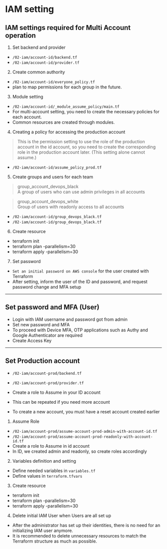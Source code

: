 # IAM setting



## IAM settings required for Multi Account operation


1. Set backend and provider

  - `/02-iam/account-id/backend.tf`
  - `/02-iam/account-id/provider.tf`



2. Create common authority <br>

  - `/02-iam/account-id/everyone_policy.tf`
  - plan to map permissions for each group in the future.

3. Module setting

  - `/02-iam/account-id/_module_assume_policy/main.tf`
  - For multi-account setting, you need to create the necessary policies for each account.
  - Common resources are created through modules.

4. Creating a policy for accessing the production account

> This is the permission setting to use the role of the production account in the id account, so you need to create the corresponding role in the production account later. (This setting alone cannot assume.)

  - `/02-iam/account-id/assume_policy_prod.tf`

5. Create groups and users for each team

> group_account_devops_black <br>
> A group of users who can use admin privileges in all accounts

> group_account_devops_white <br>
> Group of users with readonly access to all accounts

  - `/02-iam/account-id/group_devops_black.tf`
  - `/02-iam/account-id/group_devops_black.tf`

6. Create resource

  - terraform init
  - terraform plan -parallelism=30
  - terraform apply -parallelism=30

7. Set password

  - `Set an initial password on AWS console` for the user created with Terraform
  - After setting, inform the user of the ID and password, and request password change and MFA setup

--- 

## Set password and MFA (User)

  - Login with IAM username and password got from admin
  - Set new password and MFA
  - To proceed with Device MFA, OTP applications such as Authy and Google Authenticator are required
  - Create Access Key

---

## Set Production account

  - `/02-iam/account-prod/backend.tf`
  - `/02-iam/account-prod/provider.tf`

  - Create a role to Assume in your ID account
  - This can be repeated if you need more account
  - To create a new account, you must have a reset account created earlier

1. Assume Role <br>

  - `/02-iam/account-prod/assume-account-prod-admin-with-account-id.tf`
  - `/02-iam/account-prod/assume-account-prod-readonly-with-account-id.tf`
  - Create a role to Assume in id account
  - In ID, we created admin and readonly, so create roles accordingly


2. Variables definition and setting

  - Define needed variables in `variables.tf`
  - Define values in `terraform.tfvars`

3. Create resource

  - terraform init
  - terraform plan -parallelism=30
  - terraform apply -parallelism=30

4. Delete initial IAM User when Users are all set up

  - After the administrator has set up their identities, there is no need for an initializing IAM user anymore.
  - It is recommended to delete unnecessary resources to match the Terraform structure as much as possible.